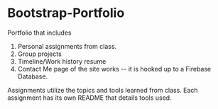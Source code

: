 # Bootstrap-Portfolio

Portfolio that includes

1. Personal assignments from class.
2. Group projects
3. Timeline/Work history resume
4. Contact Me page of the site works -- it is hooked up to a Firebase Database.

Assignments utilize the topics and tools learned from class.
Each assignment has its own README that details tools used.
